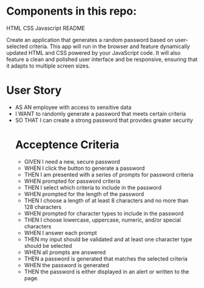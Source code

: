 <h1>Components in this repo:</h1>

<le>HTML</le>
<le>CSS</le>
<le>Javascript</le>
<le>README</le>



Create an application that generates a random password based on user-selected criteria. This app will run in the browser and feature dynamically updated HTML and CSS powered by your JavaScript code. It will also feature a clean and polished user interface and be responsive, ensuring that it adapts to multiple screen sizes.

<h1>User Story</h1>
<ul>

<li>AS AN employee with access to sensitive data</li>
<li>I WANT to randomly generate a password that meets certain criteria</li>
<li>SO THAT I can create a strong password that provides greater security</li>


<h1>Acceptence Criteria</h1>
<ul>
<li>GIVEN I need a new, secure password</li>

<li>WHEN I click the button to generate a password</li>

<li>THEN I am presented with a series of prompts for password criteria</li>

<li>WHEN prompted for password criteria
<li>THEN I select which criteria to include in the password</li>

<li>WHEN prompted for the length of the password</li>
<li>THEN I choose a length of at least 8 characters and no more than 128 characters</li>

<li>WHEN prompted for character types to include in the password</li>

<li>THEN I choose lowercase, uppercase, numeric, and/or special characters</li>

<li>WHEN I answer each prompt</li>
<li>THEN my input should be validated and at least one character type should be selected</li>

<li>WHEN all prompts are answered</li>

<li>THEN a password is generated that matches the selected criteria</li>

<li>WHEN the password is generated</li>

<li>THEN the password is either displayed in an alert or written to the page.</li>





